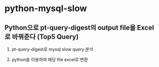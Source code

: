 # python-mysql-slow


## Python으로 pt-query-digest의 output file을 Excel로 바꿔준다 (Top5 Query)


1. pt-query-digest로 mysql slow query 분석


2. python을 이용하여 해당 file excel로 변환

